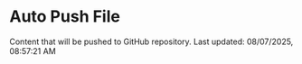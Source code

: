 # Auto Push File

Content that will be pushed to GitHub repository.
Last updated: 08/07/2025, 08:57:21 AM